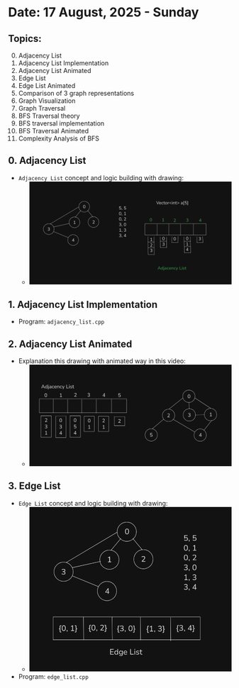 # Date: 17 August, 2025 - Sunday

## Topics:
0. Adjacency List
1. Adjacency List Implementation
2. Adjacency List Animated
3. Edge List
4. Edge List Animated
5. Comparison of 3 graph representations
6. Graph Visualization
7. Graph Traversal
8. BFS Traversal theory
9. BFS traversal implementation
10. BFS Traversal Animated
11. Complexity Analysis of BFS

## 0. Adjacency List
- `Adjacency List` concept and logic building with drawing:
    - <img src="./images/drawing.png" width="500">

## 1. Adjacency List Implementation
- Program: `adjacency_list.cpp`

## 2. Adjacency List Animated
- Explanation this drawing with animated way in this video:
    - <img src="./images/drawing2.png" width="500">

## 3. Edge List
- `Edge List` concept and logic building with drawing:
    - <img src="./images/drawing3.png" width="500">
- Program: `edge_list.cpp`